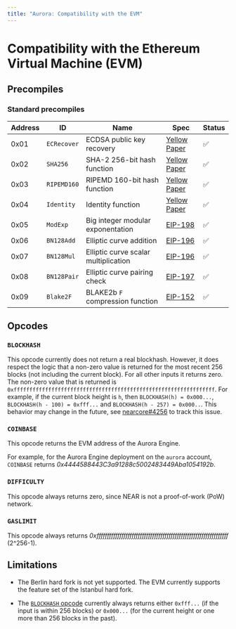 ```yaml
---
title: "Aurora: Compatibility with the EVM"
---
```


# Compatibility with the Ethereum Virtual Machine (EVM)

## Precompiles

### Standard precompiles

<div id="compat-evm-precompiles-table"></div>

Address | ID          | Name                                 | Spec           | Status
------- | ----------- | ------------------------------------ | -------------- | ------
0x01    | `ECRecover` | ECDSA public key recovery            | [Yellow Paper] | ✅
0x02    | `SHA256`    | SHA-2 256-bit hash function          | [Yellow Paper] | ✅
0x03    | `RIPEMD160` | RIPEMD 160-bit hash function         | [Yellow Paper] | ✅
0x04    | `Identity`  | Identity function                    | [Yellow Paper] | ✅
0x05    | `ModExp`    | Big integer modular exponentation    | [EIP-198]      | ✅
0x06    | `BN128Add`  | Elliptic curve addition              | [EIP-196]      | ✅
0x07    | `BN128Mul`  | Elliptic curve scalar multiplication | [EIP-196]      | ✅
0x08    | `BN128Pair` | Elliptic curve pairing check         | [EIP-197]      | ✅
0x09    | `Blake2F`   | BLAKE2b `F` compression function     | [EIP-152]      | ✅

[Yellow Paper]: https://ethereum.github.io/yellowpaper/paper.pdf
[EIP-152]:      https://eips.ethereum.org/EIPS/eip-152
[EIP-196]:      https://eips.ethereum.org/EIPS/eip-196
[EIP-197]:      https://eips.ethereum.org/EIPS/eip-197
[EIP-198]:      https://eips.ethereum.org/EIPS/eip-198

## Opcodes

### `BLOCKHASH`

This opcode currently does not return a real blockhash.
However, it does respect the logic that a non-zero value is returned for the most recent 256 blocks (not including the current block).
For all other inputs it returns zero.
The non-zero value that is returned is `0xffffffffffffffffffffffffffffffffffffffffffffffffffffffffffffffff`.
For example, if the current block height is `h`, then `BLOCKHASH(h) = 0x000...`, `BLOCKHASH(h - 100) = 0xfff...` and `BLOCKHASH(h - 257) = 0x000..`.
This behavior may change in the future, see [nearcore#4256](https://github.com/near/nearcore/pull/4256) to track this issue.

### `COINBASE`

This opcode returns the EVM address of the Aurora Engine.

For example, for the Aurora Engine deployment on the `aurora` account,
`COINBASE` returns _0x4444588443C3a91288c5002483449Aba1054192b_.

### `DIFFICULTY`

This opcode always returns zero, since NEAR is not a proof-of-work (PoW)
network.

### `GASLIMIT`

This opcode always returns
_0xffffffffffffffffffffffffffffffffffffffffffffffffffffffffffffffff_
(2^256-1).

## Limitations

- The Berlin hard fork is not yet supported. The EVM currently supports the
  feature set of the Istanbul hard fork.

- The [`BLOCKHASH` opcode](#blockhash) currently always returns either `0xfff...` (if the input is within 256 blocks) or `0x000...` (for the current height or one more than 256 blocks in the past).
